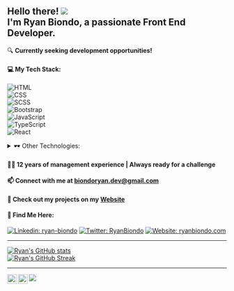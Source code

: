 ## Hello there! ![](https://user-images.githubusercontent.com/18350557/176309783-0785949b-9127-417c-8b55-ab5a4333674e.gif) </br> I'm Ryan Biondo, a passionate Front End Developer.
🔍 **Currently seeking development opportunities!**

#### 💻 My Tech Stack:  
![HTML](https://img.shields.io/badge/-HTML-E34F26?style=flat-square&logo=HTML5&logoColor=white) </br>
![CSS](https://img.shields.io/badge/-CSS-1572B6?style=flat-square&logo=CSS3&logoColor=white) </br>
![SCSS](https://img.shields.io/badge/-SCSS-CC6699?style=flat-square&logo=Sass&logoColor=white) </br>
![Bootstrap](https://img.shields.io/badge/-Bootstrap-7952B3?style=flat-square&logo=bootstrap&logoColor=white)</br>
![JavaScript](https://img.shields.io/badge/-JavaScript-black?style=flat-square&logo=JavaScript&logoColor=F7DF1E) </br>
![TypeScript](https://img.shields.io/badge/-TypeScript-007ACC?style=flat-square&logo=TypeScript&logoColor=white) </br>
![React](https://img.shields.io/badge/-React-61DAFB?style=flat-square&logo=React&logoColor=white) </br>
<!---![Node.js](https://img.shields.io/badge/-Node.js-43853D?style=flat-square&logo=node.js&logoColor=white)-->
<details>
<summary>🕶 Other Technologies:</summary>
</br>
- 🎬 Digital Media Production: Proficient with OBS and Streamlabs
- 🎛️ Music Software: Experience with Traktor, Garageband and Logic
- 💳 Retail Tech: Familiar with Square POS systems
- 📎 Other Tools: Comfortable using VSCode, npm, Canva, and FileZilla
</details>


#### 👨‍💼 12 years of management experience | Always ready for a challenge

#### 📫 Connect with me at biondoryan.dev@gmail.com

#### 👾 Check out my projects on my <a href="ryanbiondo.com">Website</a>

<!---📄 [Link to my resume](<Link_to_my_resume>)--->

#### 🚩 Find Me Here: 
[![Linkedin: ryan-biondo](https://img.shields.io/badge/-RyanBiondo-blue?style=flat-square&logo=Linkedin&logoColor=white&link=https://www.linkedin.com/in/ryan-biondo/)](https://www.linkedin.com/in/ryan-biondo/) 
[![Twitter: RyanBiondo](https://img.shields.io/twitter/follow/RyanBiondo?style=social)](https://twitter.com/RyanBiondo) 
[![Website: ryanbiondo.com](https://img.shields.io/badge/-ryanbiondo.com-000000?style=flat-square&logo=Google-Chrome&logoColor=white)](http://ryanbiondo.com)
<!-- Add Link to Blog-->
--- 

[![Ryan's GitHub stats](https://github-readme-stats.vercel.app/api?username=Ryan-Biondo&hide=stars,contribs,issues&show_icons=true&theme=radical)](https://github.com/Ryan-Biondo/github-readme-stats)</br>
[![Ryan's GitHub Streak](https://streak-stats.demolab.com/?user=Ryan-Biondo&theme=radical)](https://git.io/streak-stats)</br>

---
<a href="https://www.linkedin.com/in/ryan-biondo/">
  <img align="left" alt="Ryan's LinkedIn" width="22px" src="https://raw.githubusercontent.com/peterthehan/peterthehan/master/assets/linkedin.svg" />
</a>
<a href="https://twitter.com/RyanBiondo">
  <img align="left" alt="Ryan's Twitter" width="22px" src="https://raw.githubusercontent.com/peterthehan/peterthehan/master/assets/twitter.svg" />
</a>

![](https://komarev.com/ghpvc/?username=Ryan-Biondo&label=PROFILE+VIEWS&style=for-the-badge&color=blue)

